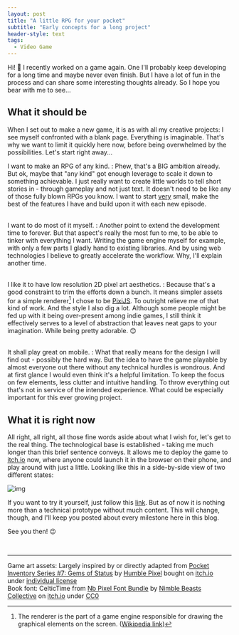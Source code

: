 ```yaml
---
layout: post
title: "A little RPG for your pocket"
subtitle: "Early concepts for a long project"
header-style: text
tags:
  - Video Game
---
```


Hi! :wave: I recently worked on a game again. One I'll probably keep developing for a long time and maybe never even finish. But I have a lot of fun in the process and can share some interesting thoughts already. So I hope you bear with me to see...

## What it should be

When I set out to make a new game, it is as with all my creative projects: I see myself confronted with a blank page. Everything is imaginable. That's why we want to limit it quickly here now, before being overwhelmed by the possibilities. Let's start right away...

I want to make an RPG of any kind.
: Phew, that's a BIG ambition already. But ok, maybe that "any kind" got enough leverage to scale it down to something achievable. I just really want to create little worlds to tell short stories in - through gameplay and not just text. It doesn't need to be like any of those fully blown RPGs you know. I want to start <u>very</u> small, make the best of the features I have and build upon it with each new episode.
<br><br>

I want to do most of it myself.
: Another point to extend the development time to forever. But that aspect's really the most fun to me, to be able to tinker with everything I want. Writing the game engine myself for example, with only a few parts I gladly hand to existing libraries. And by using web technologies I believe to greatly accelerate the workflow. Why, I'll explain another time.
<br><br>

I like it to have low resolution 2D pixel art aesthetics.
: Because that's a good constraint to trim the efforts down a bunch. It means simpler assets for a simple renderer[^renderer] I chose to be [PixiJS](https://pixijs.com/). To outright relieve me of that kind of work. And the style I also dig a lot. Although some people might be fed up with it being over-present among indie games, I still think it effectively serves to a level of abstraction that leaves neat gaps to your imagination. While being pretty adorable. :blush:
<br><br>

It shall play great on mobile.
: What that really means for the design I will find out - possibly the hard way. But the idea to have the game playable by almost everyone out there without any technical hurdles is wondrous. And at first glance I would even think it's a helpful limitation. To keep the focus on few elements, less clutter and intuitive handling. To throw everything out that's not in service of the intended experience. What could be especially important for this ever growing project.

## What it is right now

All right, all right, all those fine words aside about what I wish for, let's get to the real thing. The technological base is established - taking me much longer than this brief sentence conveys. It allows me to deploy the game to [itch.io](https://itch.io/) now, where anyone could launch it in the browser on their phone, and play around with just a little. Looking like this in a side-by-side view of two different states:

![img](/blog/img/in-post/screenshot-dare_130.png)

If you want to try it yourself, just follow this [link](https://rzllmr.itch.io/dare). But as of now it is nothing more than a technical prototype without much content. This will change, though, and I'll keep you posted about every milestone here in this blog.

See you then! :wink:

<br>

---
Game art assets: Largely inspired by or directly adapted from [Pocket Inventory Series #7: Gems of Status](https://humblepixel.itch.io/pocket-inventory-series-7-gems-of-status) by [Humble Pixel](https://humblepixel.itch.io/) bought on [itch.io](https://itch.io/) under [individual license](https://humblepixel.itch.io/pocket-inventory-series-7-gems-of-status)<br>
Book font: CelticTime from [Nb Pixel Font Bundle](https://nimblebeastscollective.itch.io/nb-pixel-font-bundle) by [Nimble Beasts Collective](https://nimblebeastscollective.itch.io/) on [itch.io](https://itch.io/) under [CC0](https://creativecommons.org/public-domain/cc0/)

[^renderer]: The renderer is the part of a game engine responsible for drawing the graphical elements on the screen. ([Wikipedia link](https://en.wikipedia.org/wiki/Rendering_(computer_graphics)))

